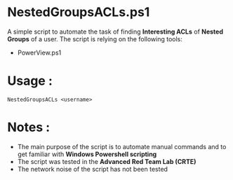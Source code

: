 # NestedGroupsACLs.ps1
A simple script to automate the task of finding **Interesting ACLs** of **Nested Groups** of a user. The script is relying on the following tools: 
- PowerView.ps1

# Usage : 
``NestedGroupsACLs <username>``

# Notes :
- The main purpose of the script is to automate manual commands and to get familiar with **Windows Powershell scripting** 
- The script was tested in the **Advanced Red Team Lab (CRTE)** 
- The network noise of the script has not been tested
